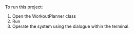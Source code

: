 To run this project:
1. Open the WorkoutPlanner class
2. Run 
3. Operate the system using the dialogue within the terminal. 

